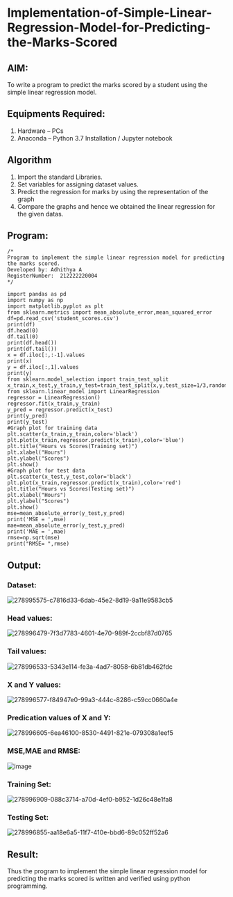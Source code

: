 # Implementation-of-Simple-Linear-Regression-Model-for-Predicting-the-Marks-Scored

## AIM:
To write a program to predict the marks scored by a student using the simple linear regression model.

## Equipments Required:
1. Hardware – PCs
2. Anaconda – Python 3.7 Installation / Jupyter notebook

## Algorithm
1. Import the standard Libraries.
2. Set variables for assigning dataset values.
3. Predict the regression for marks by using the representation of the graph
4. Compare the graphs and hence we obtained the linear regression for the given datas.

## Program:
```
/*
Program to implement the simple linear regression model for predicting the marks scored.
Developed by: Adhithya A
RegisterNumber:  212222220004
*/
```
```
import pandas as pd
import numpy as np
import matplotlib.pyplot as plt
from sklearn.metrics import mean_absolute_error,mean_squared_error
df=pd.read_csv('student_scores.csv')
print(df)
df.head(0)
df.tail(0)
print(df.head())
print(df.tail())
x = df.iloc[:,:-1].values
print(x)
y = df.iloc[:,1].values
print(y)
from sklearn.model_selection import train_test_split
x_train,x_test,y_train,y_test=train_test_split(x,y,test_size=1/3,random_state=0)
from sklearn.linear_model import LinearRegression
regressor = LinearRegression()
regressor.fit(x_train,y_train)
y_pred = regressor.predict(x_test)
print(y_pred)
print(y_test)
#Graph plot for training data
plt.scatter(x_train,y_train,color='black')
plt.plot(x_train,regressor.predict(x_train),color='blue')
plt.title("Hours vs Scores(Training set)")
plt.xlabel("Hours")
plt.ylabel("Scores")
plt.show()
#Graph plot for test data
plt.scatter(x_test,y_test,color='black')
plt.plot(x_train,regressor.predict(x_train),color='red')
plt.title("Hours vs Scores(Testing set)")
plt.xlabel("Hours")
plt.ylabel("Scores")
plt.show()
mse=mean_absolute_error(y_test,y_pred)
print('MSE = ',mse)
mae=mean_absolute_error(y_test,y_pred)
print('MAE = ',mae)
rmse=np.sqrt(mse)
print("RMSE= ",rmse)
```

## Output:

### Dataset:
![278995575-c7816d33-6dab-45e2-8d19-9a11e9583cb5](https://github.com/Adhithya732/Implementation-of-Simple-Linear-Regression-Model-for-Predicting-the-Marks-Scored/assets/162408377/476f7180-40d3-4c65-8ca9-87a83688b174)

### Head values:
![278996479-7f3d7783-4601-4e70-989f-2ccbf87d0765](https://github.com/Adhithya732/Implementation-of-Simple-Linear-Regression-Model-for-Predicting-the-Marks-Scored/assets/162408377/fd4cce78-fb50-48a4-b16f-ce5775a854af)

### Tail values:
![278996533-5343e114-fe3a-4ad7-8058-6b81db462fdc](https://github.com/Adhithya732/Implementation-of-Simple-Linear-Regression-Model-for-Predicting-the-Marks-Scored/assets/162408377/fb9f0dd8-0cff-4ccf-bcd1-1ed21b0cfdf0)

### X and Y values:
![278996577-f84947e0-99a3-444c-8286-c59cc0660a4e](https://github.com/Adhithya732/Implementation-of-Simple-Linear-Regression-Model-for-Predicting-the-Marks-Scored/assets/162408377/e924a9a9-7a74-4b41-b99f-83e86cf6fc75)

### Predication values of X and Y:
![278996605-6ea46100-8530-4491-821e-079308a1eef5](https://github.com/Adhithya732/Implementation-of-Simple-Linear-Regression-Model-for-Predicting-the-Marks-Scored/assets/162408377/0aabf1f6-5ed5-4c3b-b616-21430fa62011)
### MSE,MAE and RMSE:
![image](https://github.com/Adhithya732/Implementation-of-Simple-Linear-Regression-Model-for-Predicting-the-Marks-Scored/assets/162408377/9a0ca3d1-2230-4335-9fd3-aaefe57fac23)

### Training Set:
![278996909-088c3714-a70d-4ef0-b952-1d26c48e1fa8](https://github.com/Adhithya732/Implementation-of-Simple-Linear-Regression-Model-for-Predicting-the-Marks-Scored/assets/162408377/7aa245eb-9f79-4930-a72c-889855b9d3c3)
### Testing Set:
![278996855-aa18e6a5-11f7-410e-bbd6-89c052ff52a6](https://github.com/Adhithya732/Implementation-of-Simple-Linear-Regression-Model-for-Predicting-the-Marks-Scored/assets/162408377/77cc7dc7-dad1-4755-8567-9541c70722b8)


## Result:
Thus the program to implement the simple linear regression model for predicting the marks scored is written and verified using python programming.
